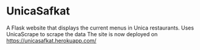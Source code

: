 # UnicaSafkat
A Flask website that displays the current menus in Unica restaurants. Uses UnicaScrape to scrape the data
The site is now deployed on https://unicasafkat.herokuapp.com/
